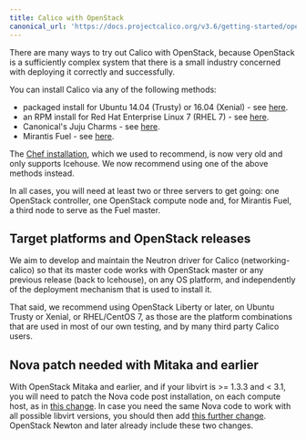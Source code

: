 ```yaml
---
title: Calico with OpenStack
canonical_url: 'https://docs.projectcalico.org/v3.6/getting-started/openstack/installation/'
---
```


There are many ways to try out Calico with OpenStack, because OpenStack
is a sufficiently complex system that there is a small industry
concerned with deploying it correctly and successfully.

You can install Calico via any of the following methods:

-   packaged install for Ubuntu 14.04 (Trusty) or 16.04 (Xenial) - see [here]({{site.baseurl}}/{{page.version}}/getting-started/openstack/installation/ubuntu).
-   an RPM install for Red Hat Enterprise Linux 7 (RHEL 7) - see [here]({{site.baseurl}}/{{page.version}}/getting-started/openstack/installation/redhat).
-   Canonical's Juju Charms - see
    [here]({{site.baseurl}}/{{page.version}}/getting-started/openstack/installation/juju).
-   Mirantis Fuel - see
    [here]({{site.baseurl}}/{{page.version}}/getting-started/openstack/installation/fuel).

The [Chef
installation]({{site.baseurl}}/{{page.version}}/getting-started/openstack/installation/chef),
which we used to recommend, is now very old and only supports Icehouse. We now
recommend using one of the above methods instead.

In all cases, you will need at least two or three servers to get going: one
OpenStack controller, one OpenStack compute node and, for Mirantis Fuel, a
third node to serve as the Fuel master.

## Target platforms and OpenStack releases

We aim to develop and maintain the Neutron driver for Calico
(networking-calico) so that its master code works with OpenStack master or any
previous release (back to Icehouse), on any OS platform, and independently of
the deployment mechanism that is used to install it.

That said, we recommend using OpenStack Liberty or later, on Ubuntu Trusty or
Xenial, or RHEL/CentOS 7, as those are the platform combinations that are used
in most of our own testing, and by many third party Calico users.

## Nova patch needed with Mitaka and earlier

With OpenStack Mitaka and earlier, and if your libvirt is >= 1.3.3 and < 3.1,
you will need to patch the Nova code post installation, on each compute host,
as in [this change](https://review.openstack.org/#/c/411936/).  In case you
need the same Nova code to work with all possible libvirt versions, you should
then add [this further change](https://review.openstack.org/#/c/448203/).
OpenStack Newton and later already include these two changes.
